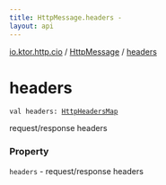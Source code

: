 ```yaml
---
title: HttpMessage.headers - 
layout: api
---
```


<div class='api-docs-breadcrumbs'><a href="../index.html">io.ktor.http.cio</a> / <a href="index.html">HttpMessage</a> / <a href="./headers.html">headers</a></div>

# headers

<div class="signature"><code><span class="keyword">val </span><span class="identifier">headers</span><span class="symbol">: </span><a href="../-http-headers-map/index.html"><span class="identifier">HttpHeadersMap</span></a></code></div>

request/response headers

### Property

<code>headers</code> - request/response headers